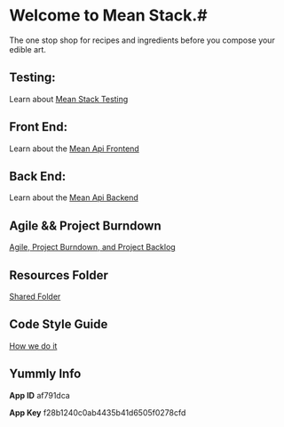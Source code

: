 # Welcome to Mean Stack.#
The one stop shop for recipes and ingredients before you compose your edible art.

## Testing: ##
Learn about [Mean Stack Testing](/webapp/tests/TESTING.md)

## Front End: ##
Learn about the [Mean Api Frontend](/views/FRONTEND.md)

## Back End: ##
Learn about the [Mean Api Backend](/routes/BACKEND.md)

## Agile && Project Burndown ##
[Agile, Project Burndown, and Project Backlog](https://docs.google.com/spreadsheets/d/1FxShAYUSjWYVNQfSO7JeopXbgj_I-71U2tNQfEKZpeE/edit?usp=sharing)

## Resources Folder ##
[Shared Folder](https://drive.google.com/folderview?id=0B4SIxe1-sxvsS1ZXdURFa3FPWTQ&usp=sharing)

## Code Style Guide ##
[How we do it](STYLE.md)

## Yummly Info ##
**App ID**
af791dca

**App Key**
f28b1240c0ab4435b41d6505f0278cfd